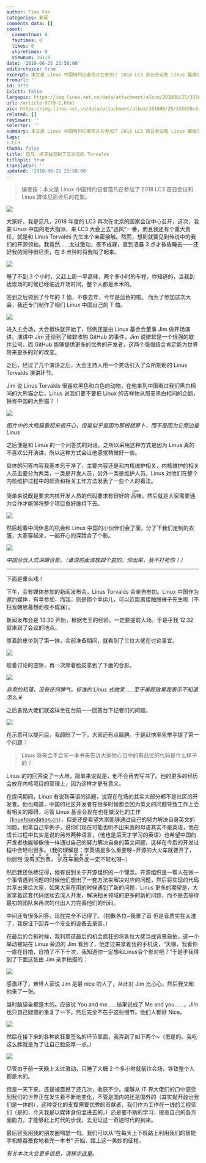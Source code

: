 ```yaml
---
author: Fine Fan
categories: 新闻
comments_data: []
count:
  commentnum: 0
  favtimes: 0
  likes: 0
  sharetimes: 0
  viewnum: 10118
date: '2018-06-25 23:58:00'
editorchoice: true
excerpt: 本文是 Linux 中国特约记者范凡在参加了 2018 LC3 首日会议和 Linus 媒体见面会后的花絮。
fromurl: ''
id: 9779
islctt: false
largepic: https://img.linux.net.cn/data/attachment/album/201806/25/235620c9xdy5om39ajawx3.jpg
url: /article-9779-1.html
pic: https://img.linux.net.cn/data/attachment/album/201806/25/235620c9xdy5om39ajawx3.jpg.thumb.jpg
related: []
reviewer: ''
selector: ''
summary: 本文是 Linux 中国特约记者范凡在参加了 2018 LC3 首日会议和 Linus 媒体见面会后的花絮。
tags:
- LC3
thumb: false
title: 范凡：终于我见到了三次元的 Torvalds
titlepic: true
translator: ''
updated: '2018-06-25 23:58:00'
---
```



> 
> 编者按：本文是 Linux 中国特约记者范凡在参加了 2018 LC3 首日会议和 Linus 媒体见面会后的花絮。
> 
> 
> 


![](/data/attachment/album/201806/25/235620c9xdy5om39ajawx3.jpg)


大家好，我是范凡，2018 年度的 LC3 再次在北京的国家会议中心召开，这次，我蒙 Linux 中国的老大指派，来 LC3 大会上去“巡风”一番，而且我还有个重大责任，就是和 Linus Torvalds 先生来个亲密接触。然而，想到就要见到传说中的我们的开源领袖，我竟然……太过激动，夜不成寐，直到凌晨 3 点才昏昏睡去——还好我的闹钟很尽责，在 6 点钟时将我叫了起来。


![](/data/attachment/album/201806/25/224010w13f1fu9jyi5jpwq.jpg)


睡了不到 3 个小时，又赶上周一早高峰，两个多小时的车程，你知道的，当我到达现场的时候已经临近开场时间，整个人都是木木的。


签到之后领到了今年的 T 恤，不像去年，今年是蓝色的啦。 而为了参加这次大会，我还专门制作了咱们 Linux 中国自己的 T 恤。


![](/data/attachment/album/201806/25/224456s4wi6rwcs6q43twh.jpg)


进入主会场，大会很快就开始了，惯例还是由 Linux 基金会董事 Jim 做开场演讲。演讲中 Jim 还谈到了微软收购 GitHub 的事件，Jim 说微软是一个很强的软件公司，而 GitHub 能够提供更多的优秀的开发者，这两个强强结合肯定能为世界带来更多的好的改变。


之后，经过了几个演讲之后，大会主持人用一个笑话引入了众所期盼的 Linus Torvalds 演讲环节。


Jim 说 Linus Torvalds 很喜欢黑色和白色的动物，在他来到中国看过我们黑白相间的大熊猫之后，Linus 说我们要不要把 Linux 的吉祥物从那支黑白相间的企鹅，换称中国的大熊猫？！


![](/data/attachment/album/201806/25/232439vbz0wbg2zswwggww.jpg)


*图片中的大熊猫看起来很开心，但是似乎是因为那根胡萝卜，而不是因为它旁边是 Linus*


之后便是和 Linus 的一个问答式的对话。之所以采用这种方式是因为 Linus 真的不喜欢公开演讲，所以这种方式会让他感觉稍微好一些。


具体的问答内容我基本忘干净了，主要内容还是和内核维护相关，内核维护的相关人员主要分为两类，一类是开发人员，另外一类是维护人员。Linus 对他们在整个内核维护过程中的职责和相关工作方法发表了一些个人的看法。


简单来说既是要求内核开发人员的代码要求有很好的<ruby> 品味 <rp>  （ </rp> <rt>  taste </rt> <rp>  ） </rp></ruby>。然后就是大家需要通力合作才能够将整个项目良好维持下去。


![](/data/attachment/album/201806/25/232645vtxf2l7tclxyt83z.jpg)


然后趁着中间休息的机会和 Linux 中国的小伙伴们会了面，分了下我们定制的衣服，大家穿起来，一起开心的深蹲合了个影。


![](/data/attachment/album/201806/25/232912xwzmgfjlghpvpgj3.jpg)


*中国合伙人式深蹲合影。（谁说前面该放四个盆的，你出来，我不打死你！）*




---


下面是重头戏！


下午，会有媒体参加的新闻发布会，Linus Torvalds 会亲自参加。Linux 中国作为邀约媒体，有幸参加，而我，则是那个幸运儿，可以近距离接触脱袜子先生啦（不枉我朝思暮想而夜不成寐）。


新闻发布会是 13:30 开始，根据老王的经验，一定要提前入场。于是乎我 12:32 就来到了会议的地点。


厚着脸皮坐到了第一排，会前准备期间，就看到了三位大佬在讨论事宜。


![](/data/attachment/album/201806/25/233532o4vvnkgwstvzgtxf.jpg)


趁着讨论的空隙，再一次厚着脸皮拿到了下面的合影。


![](/data/attachment/album/201806/25/234521ejs2trnxwvskswcq.jpg)


*非常的和蔼，没有任何脾气。标准的 Linus 式微笑……至于美颜效果我表示不知道怎么关*


之后各路大佬们就这样坐在台前一一回答台下记者们的问题。


![](/data/attachment/album/201806/25/234854q9jqbnc3v9xcxsij.jpg)


在示意可以提问后，我顾盼了一下，大家还有点腼腆，于是赶快率先举手提了第一个问题：



> 
> Linus 将来会不会写一本书来告诉大家他心目中的有品位的代码是什么样子的？
> 
> 
> 


Linus 的的回答说了一大堆，简单来说就是，他不会再去写书了。他的更多的经历会放在内核项目的管理上，因为这样才更有意义。


在提问期间，Linus 有说到英语的话题，说现在在场的其实大部分都不是社区的开发者。他也知道，中国的社区开发者在很多时候都会因为英文的问题导致工作上会有相关的障碍，尽管 Linux 基金会现在也在做汉化的工作（[linuxfoundation.cn](http://linuxfoundation.cn)），但是还是希望大家能够通过自己的努力解决自身英文的问题。他拿自己举例子，说你们现在可能也听不出来我的母语其实不是英语，他在成长过程中其实是说的另外两种语言，（他也是后天才学习的英语）也希望中国的开发者也能够像他一样通过自己的努力解决自身的英文问题，这样在今后的开发过程中会轻松很多。（我的理解是：学英语是多么重要呀~开源的大火车就要开了，你居然<ruby> 没有买到票 <rp>  （ </rp> <rt>  不会英语 </rt> <rp>  ） </rp></ruby>，<ruby> 扒在车厢外面 <rp>  （ </rp> <rt>  靠别人的翻译 </rt> <rp>  ） </rp></ruby>一定不轻松呀~） 


然后我还依稀记得，他有说到关于开源组织的一个理念。开源组织是一帮人在做一个事情遇到问题的时候他们想出了一套方法来解决对应的问题，然后将实现的代码共享出来给大家，如果大家在用的时候遇到了新的问题，Linus 更多的期望是，大家拿着这套代码继续去深入开发，解决相关领域的更多的新的问题，而不是去等待最初的团队来再次的付出人力完善他们的代码。


中间还有很多问答，现在完全不记得了。（抱歉各位~我录了音 但是音质实在太渣了，我保证下回弄一个专业的设备去录音。） 


在最后的合影时候，我利用这最后的机会疯狂的将各位大佬当成背景自拍，这一个举动被站在 Linus 旁边的 Jim 看到了，他走过来拿着我的手机说，“天哪，我看你一直在自拍，自拍了不下十次，我知道你一定想和Linus合个影对吧？”于是乎我得到了下面这张由 Jim 亲手拍摄的：


![](/data/attachment/album/201806/25/235343v7elcumkfom8ognu.jpg)


感激坏了，难怪人家说 Jim 是最 nice 的人了，从此对 Jim 比心心，然后我又和他来了一张。


当时脑袋全都是木的。应该说 You and me……结果说成了 Me and you……，Jim 也只自己疑惑的重复了一下，然后完全不在乎这些细节。他们人都好 Nice。


![](/data/attachment/album/201806/25/235357ciwdl0w7wbi0zjr0.jpg)


然后在接下来的各种疯狂要签名的环节里面，我弄到了如下两个~（恩是的。我吃这么胖就是为了让自己脸皮厚一点。）


![](/data/attachment/album/201806/26/063727gjj1hcnzgs26sj9d.jpg)


尽管由于前一天晚上太过激动，只睡了大概 2 个多小时就前往会场，导致整个人都是木的。


但是一天下来，还是被震撼了还几次，收获不少。能够从 IT 界大佬们的口中感受到我们的世界正在发生着不断地变化，不管是国内的还是国外的（其实抛开政治我们是一体的），这种变化的支撑需要优秀的贡献者，我们作为工作在一线的工程师们（是的，今天我是以媒体身份混进去的。）还是要不断的学习，提高自己的各方面能力，才能够赶上时代的步伐，去见证这一奇迹时代的到来。


最后容我用我的朋友圈嘚瑟一句。我们可以从“在每天上下班路上利用我们的智能手机鲸吞蚕食地看完一本书” 开始，踏上这一美妙的征程。


*有关本次大会更多信息，请移步[这里](https://www.lfasiallc.com/events/lc3-2018/)。*